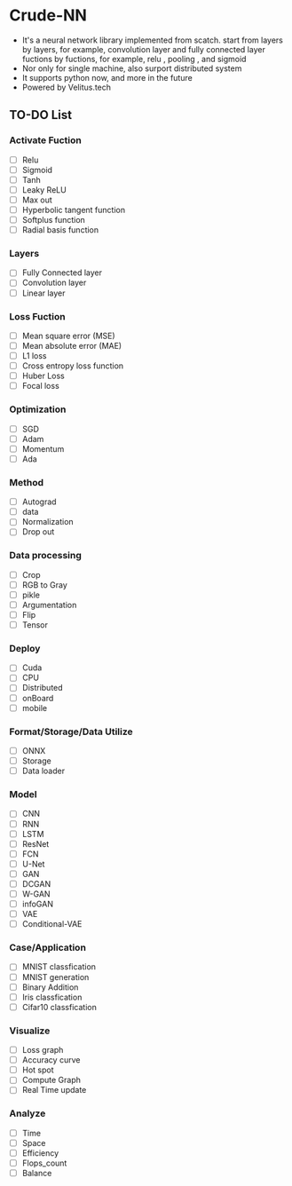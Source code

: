 # Crude-NN
- It's a neural network library implemented from scatch.
  start from layers by layers, for example, convolution layer and fully connected layer
  fuctions by fuctions, for example, relu , pooling , and sigmoid
- Nor only for single machine, also surport distributed system  
- It supports python now, and more in the future
- Powered by Velitus.tech
## TO-DO List
### Activate Fuction
- [ ] Relu
- [ ] Sigmoid
- [ ] Tanh
- [ ] Leaky ReLU
- [ ] Max out
- [ ] Hyperbolic tangent function
- [ ] Softplus function
- [ ] Radial basis function
### Layers
- [ ] Fully Connected layer
- [ ] Convolution layer
- [ ] Linear layer
### Loss Fuction
- [ ] Mean square error (MSE)
- [ ] Mean absolute error (MAE)
- [ ] L1 loss
- [ ] Cross entropy loss function
- [ ] Huber Loss
- [ ] Focal loss
### Optimization
- [ ] SGD
- [ ] Adam
- [ ] Momentum
- [ ] Ada
### Method
- [ ] Autograd
- [ ] data
- [ ] Normalization
- [ ] Drop out
### Data processing
- [ ] Crop
- [ ] RGB to Gray
- [ ] pikle
- [ ] Argumentation
- [ ] Flip
- [ ] Tensor
### Deploy
- [ ] Cuda
- [ ] CPU
- [ ] Distributed
- [ ] onBoard
- [ ] mobile
### Format/Storage/Data Utilize
- [ ] ONNX
- [ ] Storage
- [ ] Data loader
### Model
- [ ] CNN
- [ ] RNN
- [ ] LSTM
- [ ] ResNet
- [ ] FCN
- [ ] U-Net
- [ ] GAN
- [ ] DCGAN
- [ ] W-GAN
- [ ] infoGAN
- [ ] VAE
- [ ] Conditional-VAE
### Case/Application
- [ ] MNIST classfication
- [ ] MNIST generation
- [ ] Binary Addition
- [ ] Iris classfication
- [ ] Cifar10 classfication
### Visualize
- [ ] Loss graph
- [ ] Accuracy curve
- [ ] Hot spot
- [ ] Compute Graph
- [ ] Real Time update
### Analyze
- [ ] Time
- [ ] Space
- [ ] Efficiency
- [ ] Flops_count
- [ ] Balance
